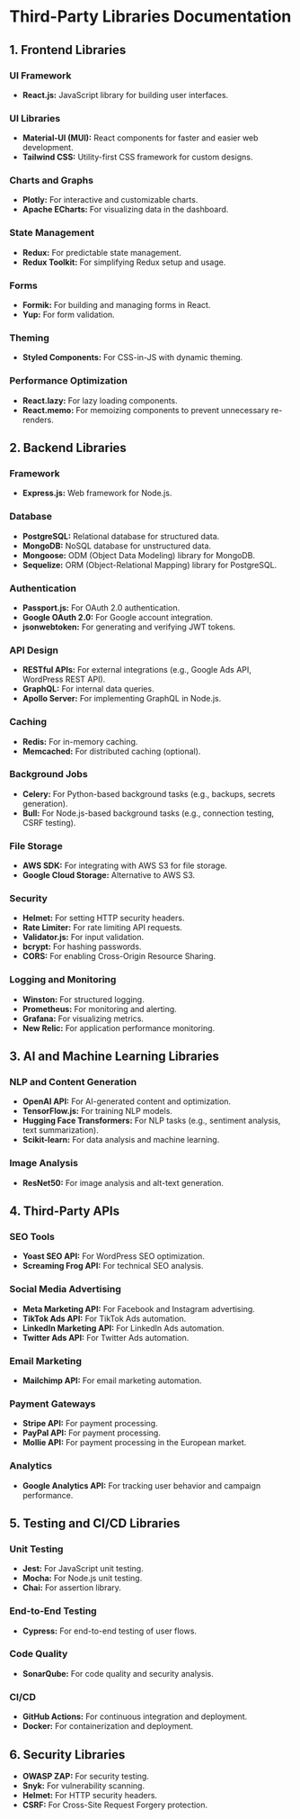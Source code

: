 # Third-Party Libraries Documentation

## 1. Frontend Libraries
### UI Framework
- **React.js:** JavaScript library for building user interfaces.

### UI Libraries
- **Material-UI (MUI):** React components for faster and easier web development.
- **Tailwind CSS:** Utility-first CSS framework for custom designs.

### Charts and Graphs
- **Plotly:** For interactive and customizable charts.
- **Apache ECharts:** For visualizing data in the dashboard.

### State Management
- **Redux:** For predictable state management.
- **Redux Toolkit:** For simplifying Redux setup and usage.

### Forms
- **Formik:** For building and managing forms in React.
- **Yup:** For form validation.

### Theming
- **Styled Components:** For CSS-in-JS with dynamic theming.

### Performance Optimization
- **React.lazy:** For lazy loading components.
- **React.memo:** For memoizing components to prevent unnecessary re-renders.

## 2. Backend Libraries
### Framework
- **Express.js:** Web framework for Node.js.

### Database
- **PostgreSQL:** Relational database for structured data.
- **MongoDB:** NoSQL database for unstructured data.
- **Mongoose:** ODM (Object Data Modeling) library for MongoDB.
- **Sequelize:** ORM (Object-Relational Mapping) library for PostgreSQL.

### Authentication
- **Passport.js:** For OAuth 2.0 authentication.
- **Google OAuth 2.0:** For Google account integration.
- **jsonwebtoken:** For generating and verifying JWT tokens.

### API Design
- **RESTful APIs:** For external integrations (e.g., Google Ads API, WordPress REST API).
- **GraphQL:** For internal data queries.
- **Apollo Server:** For implementing GraphQL in Node.js.

### Caching
- **Redis:** For in-memory caching.
- **Memcached:** For distributed caching (optional).

### Background Jobs
- **Celery:** For Python-based background tasks (e.g., backups, secrets generation).
- **Bull:** For Node.js-based background tasks (e.g., connection testing, CSRF testing).

### File Storage
- **AWS SDK:** For integrating with AWS S3 for file storage.
- **Google Cloud Storage:** Alternative to AWS S3.

### Security
- **Helmet:** For setting HTTP security headers.
- **Rate Limiter:** For rate limiting API requests.
- **Validator.js:** For input validation.
- **bcrypt:** For hashing passwords.
- **CORS:** For enabling Cross-Origin Resource Sharing.

### Logging and Monitoring
- **Winston:** For structured logging.
- **Prometheus:** For monitoring and alerting.
- **Grafana:** For visualizing metrics.
- **New Relic:** For application performance monitoring.

## 3. AI and Machine Learning Libraries
### NLP and Content Generation
- **OpenAI API:** For AI-generated content and optimization.
- **TensorFlow.js:** For training NLP models.
- **Hugging Face Transformers:** For NLP tasks (e.g., sentiment analysis, text summarization).
- **Scikit-learn:** For data analysis and machine learning.

### Image Analysis
- **ResNet50:** For image analysis and alt-text generation.

## 4. Third-Party APIs
### SEO Tools
- **Yoast SEO API:** For WordPress SEO optimization.
- **Screaming Frog API:** For technical SEO analysis.

### Social Media Advertising
- **Meta Marketing API:** For Facebook and Instagram advertising.
- **TikTok Ads API:** For TikTok Ads automation.
- **LinkedIn Marketing API:** For LinkedIn Ads automation.
- **Twitter Ads API:** For Twitter Ads automation.

### Email Marketing
- **Mailchimp API:** For email marketing automation.

### Payment Gateways
- **Stripe API:** For payment processing.
- **PayPal API:** For payment processing.
- **Mollie API:** For payment processing in the European market.

### Analytics
- **Google Analytics API:** For tracking user behavior and campaign performance.

## 5. Testing and CI/CD Libraries
### Unit Testing
- **Jest:** For JavaScript unit testing.
- **Mocha:** For Node.js unit testing.
- **Chai:** For assertion library.

### End-to-End Testing
- **Cypress:** For end-to-end testing of user flows.

### Code Quality
- **SonarQube:** For code quality and security analysis.

### CI/CD
- **GitHub Actions:** For continuous integration and deployment.
- **Docker:** For containerization and deployment.

## 6. Security Libraries
- **OWASP ZAP:** For security testing.
- **Snyk:** For vulnerability scanning.
- **Helmet:** For HTTP security headers.
- **CSRF:** For Cross-Site Request Forgery protection.